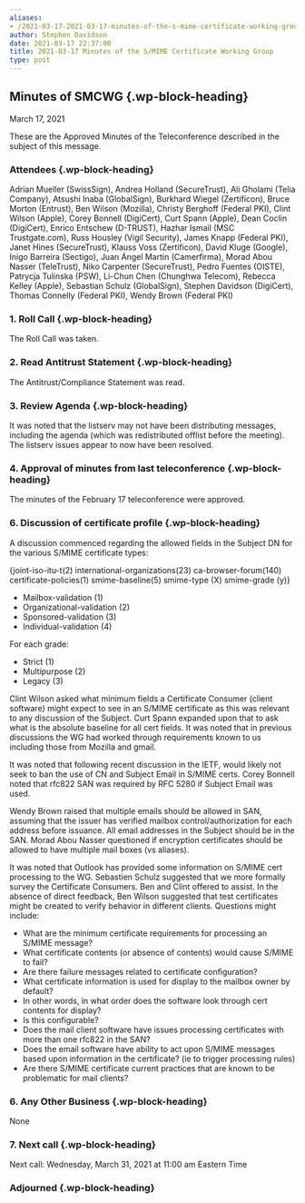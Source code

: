 ```yaml
---
aliases:
- /2021-03-17-2021-03-17-minutes-of-the-s-mime-certificate-working-group/
author: Stephen Davidson
date: 2021-03-17 22:37:00
title: 2021-03-17 Minutes of the S/MIME Certificate Working Group
type: post
---
```


## Minutes of SMCWG {.wp-block-heading}

March 17, 2021

These are the Approved Minutes of the Teleconference described in the subject of this message.

### Attendees {.wp-block-heading}

Adrian Mueller (SwissSign), Andrea Holland (SecureTrust), Ali Gholami (Telia Company), Atsushi Inaba (GlobalSign), Burkhard Wiegel (Zertificon), Bruce Morton (Entrust), Ben Wilson (Mozilla), Christy Berghoff (Federal PKI), Clint Wilson (Apple), Corey Bonnell (DigiCert), Curt Spann (Apple), Dean Coclin (DigiCert), Enrico Entschew (D-TRUST), Hazhar Ismail (MSC Trustgate.com), Russ Housley (Vigil Security), James Knapp (Federal PKI), Janet Hines (SecureTrust), Klauss Voss (Zertificon), David Kluge (Google), Inigo Barreira (Sectigo), Juan Ángel Martin (Camerfirma), Morad Abou Nasser (TeleTrust), Niko Carpenter (SecureTrust), Pedro Fuentes (OISTE), Patrycja Tulinska (PSW), Li-Chun Chen (Chunghwa Telecom), Rebecca Kelley (Apple), Sebastian Schulz (GlobalSign), Stephen Davidson (DigiCert), Thomas Connelly (Federal PKI), Wendy Brown (Federal PKI)

### 1. Roll Call {.wp-block-heading}

The Roll Call was taken.

### 2. Read Antitrust Statement {.wp-block-heading}

The Antitrust/Compliance Statement was read.

### 3. Review Agenda {.wp-block-heading}

It was noted that the listserv may not have been distributing messages, including the agenda (which was redistributed offlist before the meeting). The listserv issues appear to now have been resolved.

### 4. Approval of minutes from last teleconference {.wp-block-heading}

The minutes of the February 17 teleconference were approved.

### 6. Discussion of certificate profile {.wp-block-heading}

A discussion commenced regarding the allowed fields in the Subject DN for the various S/MIME certificate types:

{joint-iso-itu-t(2) international-organizations(23) ca-browser-forum(140) certificate-policies(1) smime-baseline(5) smime-type (X) smime-grade (y)}

- Mailbox-validation (1)
- Organizational-validation (2)
- Sponsored-validation (3)
- Individual-validation (4)

For each grade:

- Strict (1)
- Multipurpose (2)
- Legacy (3)

Clint Wilson asked what minimum fields a Certificate Consumer (client software) might expect to see in an S/MIME certificate as this was relevant to any discussion of the Subject. Curt Spann expanded upon that to ask what is the absolute baseline for all cert fields. It was noted that in previous discussions the WG had worked through requirements known to us including those from Mozilla and gmail.

It was noted that following recent discussion in the IETF, would likely not seek to ban the use of CN and Subject Email in S/MIME certs. Corey Bonnell noted that rfc822 SAN was required by RFC 5280 if Subject Email was used.

Wendy Brown raised that multiple emails should be allowed in SAN, assuming that the issuer has verified mailbox control/authorization for each address before issuance. All email addresses in the Subject should be in the SAN. Morad Abou Nasser questioned if encryption certificates should be allowed to have multiple mail boxes (vs aliases).

It was noted that Outlook has provided some information on S/MIME cert processing to the WG. Sebastien Schulz suggested that we more formally survey the Certificate Consumers. Ben and Clint offered to assist. In the absence of direct feedback, Ben Wilson suggested that test certificates might be created to verify behavior in different clients. Questions might include:

- What are the minimum certificate requirements for processing an S/MIME message?
- What certificate contents (or absence of contents) would cause S/MIME to fail?
- Are there failure messages related to certificate configuration?
- What certificate information is used for display to the mailbox owner by default?
- In other words, in what order does the software look through cert contents for display?
- Is this configurable?
- Does the mail client software have issues processing certificates with more than one rfc822 in the SAN?
- Does the email software have ability to act upon S/MIME messages based upon information in the certificate? (ie to trigger processing rules)
- Are there S/MIME certificate current practices that are known to be problematic for mail clients?

### 6. Any Other Business {.wp-block-heading}

None

### 7. Next call {.wp-block-heading}

Next call: Wednesday, March 31, 2021 at 11:00 am Eastern Time

### Adjourned {.wp-block-heading}